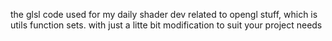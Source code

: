 the glsl code used for my daily shader dev related to opengl stuff, which is utils function sets.
  with just a litte bit modification to suit your project needs
